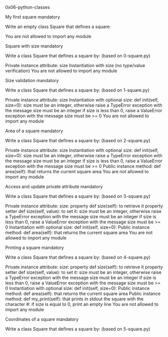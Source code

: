 0x06-python-classes

My first square mandatory

Write an empty class Square that defines a square:



You are not allowed to import any module



Square with size mandatory

Write a class Square that defines a square by: (based on 0-square.py)



Private instance attribute: size Instantiation with size (no type/value verification) You are not allowed to import any module



Size validation mandatory

Write a class Square that defines a square by: (based on 1-square.py)



Private instance attribute: size Instantiation with optional size: def init(self, size=0): size must be an integer, otherwise raise a TypeError exception with the message size must be an integer if size is less than 0, raise a ValueError exception with the message size must be >= 0 You are not allowed to import any module



Area of a square mandatory

Write a class Square that defines a square by: (based on 2-square.py)



Private instance attribute: size Instantiation with optional size: def init(self, size=0): size must be an integer, otherwise raise a TypeError exception with the message size must be an integer if size is less than 0, raise a ValueError exception with the message size must be >= 0 Public instance method: def area(self): that returns the current square area You are not allowed to import any module



Access and update private attribute mandatory

Write a class Square that defines a square by: (based on 3-square.py)



Private instance attribute: size: property def size(self): to retrieve it property setter def size(self, value): to set it: size must be an integer, otherwise raise a TypeError exception with the message size must be an integer if size is less than 0, raise a ValueError exception with the message size must be >= 0 Instantiation with optional size: def init(self, size=0): Public instance method: def area(self): that returns the current square area You are not allowed to import any module



Printing a square mandatory

Write a class Square that defines a square by: (based on 4-square.py)



Private instance attribute: size: property def size(self): to retrieve it property setter def size(self, value): to set it: size must be an integer, otherwise raise a TypeError exception with the message size must be an integer if size is less than 0, raise a ValueError exception with the message size must be >= 0 Instantiation with optional size: def init(self, size=0): Public instance method: def area(self): that returns the current square area Public instance method: def my_print(self): that prints in stdout the square with the character #: if size is equal to 0, print an empty line You are not allowed to import any module



Coordinates of a square mandatory

Write a class Square that defines a square by: (based on 5-square.py)
